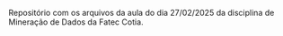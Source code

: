 Repositório com os arquivos da aula do dia 27/02/2025 da disciplina de Mineração de Dados da Fatec Cotia.
